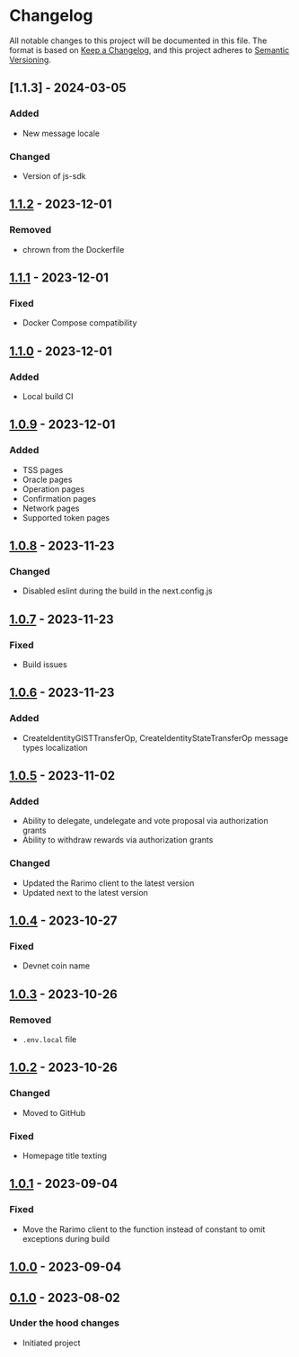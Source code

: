 # Changelog

All notable changes to this project will be documented in this file.
The format is based on [Keep a Changelog], and this project adheres to [Semantic Versioning].

## [1.1.3] - 2024-03-05
### Added
- New message locale
### Changed
- Version of js-sdk

## [1.1.2] - 2023-12-01
### Removed
- chrown from the Dockerfile

## [1.1.1] - 2023-12-01
### Fixed
- Docker Compose compatibility

## [1.1.0] - 2023-12-01
### Added
- Local build CI

## [1.0.9] - 2023-12-01
### Added
- TSS pages
- Oracle pages
- Operation pages
- Confirmation pages
- Network pages
- Supported token pages

## [1.0.8] - 2023-11-23
### Changed
- Disabled eslint during the build in the next.config.js

## [1.0.7] - 2023-11-23
### Fixed
- Build issues

## [1.0.6] - 2023-11-23
### Added
- CreateIdentityGISTTransferOp, CreateIdentityStateTransferOp message types localization

## [1.0.5] - 2023-11-02
### Added
- Ability to delegate, undelegate and vote proposal via authorization grants
- Ability to withdraw rewards via authorization grants

### Changed
- Updated the Rarimo client to the latest version
- Updated next to the latest version

## [1.0.4] - 2023-10-27
### Fixed
- Devnet coin name

## [1.0.3] - 2023-10-26
### Removed
- `.env.local` file

## [1.0.2] - 2023-10-26
### Changed
- Moved to GitHub

### Fixed
- Homepage title texting

## [1.0.1] - 2023-09-04
### Fixed
- Move the Rarimo client to the function instead of constant to omit exceptions during build

## [1.0.0] - 2023-09-04

## [0.1.0] - 2023-08-02

### Under the hood changes

- Initiated project

[Unreleased]: https://gitlab.com/rarimo/scan/compare/1.1.2...HEAD
[1.1.2]: https://gitlab.com/rarimo/scan/compare/1.1.1...1.1.2
[1.1.1]: https://gitlab.com/rarimo/scan/compare/1.1.0...1.1.1
[1.1.0]: https://gitlab.com/rarimo/scan/compare/1.0.9...1.1.0
[1.0.9]: https://gitlab.com/rarimo/scan/compare/1.0.8...1.0.9
[1.0.8]: https://gitlab.com/rarimo/scan/compare/1.0.7...1.0.8
[1.0.7]: https://gitlab.com/rarimo/scan/compare/1.0.6...1.0.7
[1.0.6]: https://gitlab.com/rarimo/scan/compare/1.0.5...1.0.6
[1.0.5]: https://gitlab.com/rarimo/scan/compare/1.0.4...1.0.5
[1.0.4]: https://gitlab.com/rarimo/scan/compare/1.0.3...1.0.4
[1.0.3]: https://gitlab.com/rarimo/scan/compare/1.0.2...1.0.3
[1.0.2]: https://gitlab.com/rarimo/scan/compare/1.0.1...1.0.2
[1.0.1]: https://gitlab.com/rarimo/scan/compare/1.0.0...1.0.1
[1.0.0]: https://gitlab.com/rarimo/scan/compare/0.1.0...1.0.0
[0.1.0]: https://gitlab.com/rarimo/scan/tags/0.1.0
[Keep a Changelog]: https://keepachangelog.com/en/1.0.0/
[Semantic Versioning]: https://semver.org/spec/v2.0.0.html
